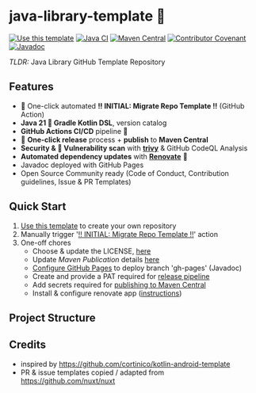 # java-library-template 🎨

[![Use this template](https://img.shields.io/badge/from-java--library--template-brightgreen?logo=dropbox)](https://github.com/thriving-dev/java-library-template/generate)
[![Java CI](https://github.com/thriving-dev/java-library-template/actions/workflows/1.pipeline.yml/badge.svg)](https://github.com/thriving-dev/java-library-template/actions/workflows/1.pipeline.yml)
[![Maven Central](https://img.shields.io/maven-central/v/dev.thriving.oss/java-library-template.svg)](https://central.sonatype.com/artifact/dev.thriving.oss/java-library-template)
[![Contributor Covenant](https://img.shields.io/badge/Contributor%20Covenant-2.1-4baaaa.svg)](CODE_OF_CONDUCT.md)
[![Javadoc](https://img.shields.io/badge/JavaDoc-Online-green)](https://thriving-dev.github.io/java-library-template/javadoc/)

_TLDR:_ Java Library GitHub Template Repository

## Features
- 🥷 One-click automated **!! INITIAL: Migrate Repo Template !!** (GitHub Action)
- **Java 21 🤝 Gradle Kotlin DSL**, version catalog
- **GitHub Actions CI/CD** pipeline 👷
- 🚀 **One-click release** process + **publish** to **Maven Central**
- **Security & 🚦 Vulnerability scan** with **[trivy](https://github.com/aquasecurity/trivy)** & GitHub CodeQL Analysis
- **Automated dependency updates** with **[Renovate](https://github.com/renovatebot/renovate)** 🤖
- Javadoc deployed with GitHub Pages 
- Open Source Community ready (Code of Conduct, Contribution guidelines, Issue & PR Templates) 

## Quick Start
1. [Use this template](https://github.com/thriving-dev/java-library-template/generate) to create your own repository
2. Manually trigger '[!! INITIAL: Migrate Repo Template !!](https://github.com/thriving-dev/java-library-template/actions/workflows/0.initial.migrate-repo-template.yml)' action   
3. One-off chores
   * Choose & update the LICENSE, [here](LICENSE)
   * Update _Maven Publication_ details [here](java-library-template/build.gradle.kts#L6-L13)
   * [Configure GitHub Pages](#TODO) to deploy branch 'gh-pages' (Javadoc)
   * Create and provide a PAT required for [release pipeline](#TODO)
   * Add secrets required for [publishing to Maven Central](#TODO)
   * Install & configure renovate app ([instructions](#install-renovate-app))

## Project Structure

## Credits
- inspired by https://github.com/cortinico/kotlin-android-template
- PR & issue templates copied / adapted from https://github.com/nuxt/nuxt

